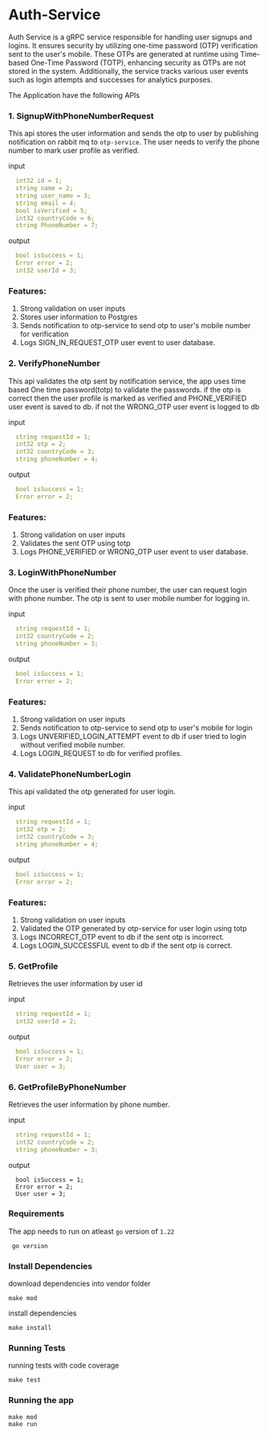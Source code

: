 # Auth-Service

Auth Service is a gRPC service responsible for handling user signups and logins. 
It ensures security by utilizing one-time password (OTP) verification sent to the
user's mobile. These OTPs are generated at runtime using Time-based One-Time Password
(TOTP), enhancing security as OTPs are not stored in the system. Additionally, the 
service tracks various user events such as login attempts and successes for analytics purposes.


The Application have the following APIs
 ### 1. SignupWithPhoneNumberRequest
    
This api stores the user information and sends the otp to user by publishing notification on rabbit mq to `otp-service`. 
The user needs to verify the phone number to mark user profile as verified.

input
```yaml
  int32 id = 1;
  string name = 2;
  string user_name = 3;
  string email = 4;
  bool isVerified = 5;
  int32 countryCode = 6;
  string PhoneNumber = 7;
```
output

```yaml
  bool isSuccess = 1;
  Error error = 2;
  int32 userId = 3;
```

### Features: 
1. Strong validation on user inputs
2. Stores user information to Postgres
3. Sends notification to otp-service to send otp to user's mobile number for verification
4. Logs SIGN_IN_REQUEST_OTP user event to user database.


### 2. VerifyPhoneNumber

This api validates the otp sent by notification service, the app uses time based One time password(totp) to validate the passwords. if the otp is correct then the user profile is marked as verified and
PHONE_VERIFIED user event is saved to db. if not the WRONG_OTP user event is logged to db

input

```yaml
  string requestId = 1;
  int32 otp = 2;
  int32 countryCode = 3;
  string phoneNumber = 4;
```
output

```yaml
  bool isSuccess = 1;
  Error error = 2;
```
### Features:
1. Strong validation on user inputs
2. Validates the sent OTP using totp
3. Logs PHONE_VERIFIED or WRONG_OTP user event to user database.

### 3. LoginWithPhoneNumber
Once the user is verified their phone number, the user can request login with phone number. The otp is sent to user mobile number for logging in. 


input

```yaml
  string requestId = 1;
  int32 countryCode = 2;
  string phoneNumber = 3;
```
output

```yaml
  bool isSuccess = 1;
  Error error = 2;
```
### Features:
1. Strong validation on user inputs
2. Sends notification to otp-service to send otp to user's mobile for login
3. Logs UNVERIFIED_LOGIN_ATTEMPT event to db if user tried to login without verified mobile number.
4. Logs LOGIN_REQUEST to db for verified profiles.

### 4. ValidatePhoneNumberLogin
This api validated the otp generated for user login.


input

```yaml
  string requestId = 1;
  int32 otp = 2;
  int32 countryCode = 3;
  string phoneNumber = 4;
```
output

```yaml
  bool isSuccess = 1;
  Error error = 2;
```
### Features:
1. Strong validation on user inputs
2. Validated the OTP generated by otp-service for user login using totp
3. Logs INCORRECT_OTP event to db if the sent otp is incorrect.
4. Logs LOGIN_SUCCESSFUL event to db if the sent otp is correct.


### 5. GetProfile
Retrieves the user information by user id

input

```yaml
  string requestId = 1;
  int32 userId = 2;
```

output

```yaml
  bool isSuccess = 1;
  Error error = 2;
  User user = 3;
```


### 6. GetProfileByPhoneNumber

Retrieves the user information by phone number.

input
```yaml
  string requestId = 1;
  int32 countryCode = 2;
  string phoneNumber = 3;
```
output
```shell
  bool isSuccess = 1;
  Error error = 2;
  User user = 3;
```

### Requirements

The app needs to run on atleast `go` version of `1.22`


```shell
 go version
```

### Install Dependencies
download dependencies into vendor folder
```shell
make mod
```

install dependencies
```shell
make install
```

### Running Tests

running tests with code coverage

```shell
make test
```

### Running the app
```shell
make mod
make run
```


